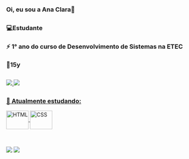  ### Oi, eu sou a Ana Clara👋

##

<h3>
 💻Estudante
</h3>

<h3>
 ⚡ 1° ano do curso de Desenvolvimento de Sistemas na ETEC
</h3>

<h3>
 🎈15y
</h3>

##
 <div>
  <a href="https://github.com/anaaclarap">
  <img altura="180em" src="https://github-readme-stats.vercel.app/api?username=anaaclarap&show_icons=true&theme=swift&include_all_commits=true&count_private=true"/>
  <img altura="180em" src="https://github-readme-stats.vercel.app/api/top-langs/?username=anaaclarap&layout=compact&langs_count=7&theme=swift"/>
 </div>
  
  ##
<h3>
  🌱 Atualmente estudando:
</h3> 
 <div style="display: inline_block">  
  <img align="center" alt="HTML" height="50" width="60" src="https://cdn.jsdelivr.net/gh/devicons/devicon/icons/html5/html5-original.svg">
  <img align="center" alt="CSS" height="50" width="60" src="https://cdn.jsdelivr.net/gh/devicons/devicon/icons/css3/css3-original.svg">
 </div>
   
  ##
  
  <br>
  <div>
     <a href="https://www.instagram.com/i.anaclaraa/" target="_blank"><img src="https://img.shields.io/badge/-Instagram-%23E4405F?style=for-the-badge&logo=instagram&logoColor=white" target="_blank"></a>
     <a href="mailto:anaclarap2021@hotmail.com"><img src="https://img.shields.io/badge/Microsoft_Outlook-0078D4?style=for-the-badge&logo=microsoft-outlook&logoColor=white" target="_blank"></a>
  </div>



